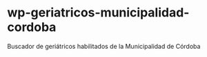 # wp-geriatricos-municipalidad-cordoba
Buscador de geriátricos habilitados de la Municipalidad de Córdoba
